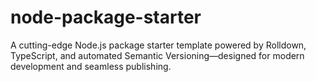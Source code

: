 # node-package-starter
A cutting-edge Node.js package starter template powered by Rolldown, TypeScript, and automated Semantic Versioning—designed for modern development and seamless publishing.
